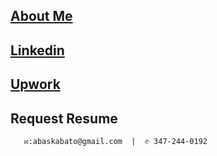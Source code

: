 ## [About Me]( http://tiny.cc/7hj8tz)
## [Linkedin](https://www.linkedin.com/in/abas-kabato/)
## [Upwork](https://www.upwork.com/freelancers/~0131d39aa599685c02?viewMode=1)
## Request Resume
       ✉:abaskabato@gmail.com  |  ✆ 347-244-0192











